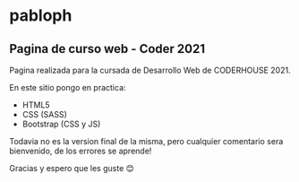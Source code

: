 # pabloph
## Pagina de curso web - Coder 2021

Pagina realizada para la cursada de Desarrollo Web de CODERHOUSE 2021.

En este sitio pongo en practica:

- HTML5
- CSS (SASS)
- Bootstrap (CSS y JS)

Todavia no es la version final de la misma, pero cualquier comentario sera bienvenido, de los errores se aprende!

Gracias y espero que les guste 😊
